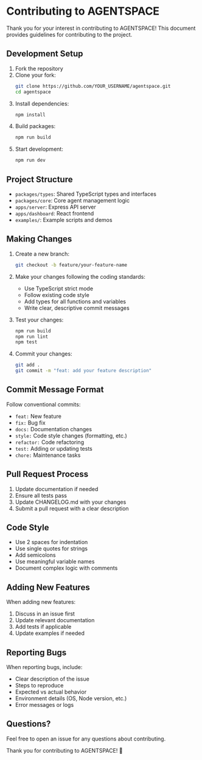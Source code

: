 # Contributing to AGENTSPACE

Thank you for your interest in contributing to AGENTSPACE! This document provides guidelines for contributing to the project.

## Development Setup

1. Fork the repository
2. Clone your fork:
   ```bash
   git clone https://github.com/YOUR_USERNAME/agentspace.git
   cd agentspace
   ```
3. Install dependencies:
   ```bash
   npm install
   ```
4. Build packages:
   ```bash
   npm run build
   ```
5. Start development:
   ```bash
   npm run dev
   ```

## Project Structure

- `packages/types`: Shared TypeScript types and interfaces
- `packages/core`: Core agent management logic
- `apps/server`: Express API server
- `apps/dashboard`: React frontend
- `examples/`: Example scripts and demos

## Making Changes

1. Create a new branch:
   ```bash
   git checkout -b feature/your-feature-name
   ```

2. Make your changes following the coding standards:
   - Use TypeScript strict mode
   - Follow existing code style
   - Add types for all functions and variables
   - Write clear, descriptive commit messages

3. Test your changes:
   ```bash
   npm run build
   npm run lint
   npm test
   ```

4. Commit your changes:
   ```bash
   git add .
   git commit -m "feat: add your feature description"
   ```

## Commit Message Format

Follow conventional commits:
- `feat:` New feature
- `fix:` Bug fix
- `docs:` Documentation changes
- `style:` Code style changes (formatting, etc.)
- `refactor:` Code refactoring
- `test:` Adding or updating tests
- `chore:` Maintenance tasks

## Pull Request Process

1. Update documentation if needed
2. Ensure all tests pass
3. Update CHANGELOG.md with your changes
4. Submit a pull request with a clear description

## Code Style

- Use 2 spaces for indentation
- Use single quotes for strings
- Add semicolons
- Use meaningful variable names
- Document complex logic with comments

## Adding New Features

When adding new features:
1. Discuss in an issue first
2. Update relevant documentation
3. Add tests if applicable
4. Update examples if needed

## Reporting Bugs

When reporting bugs, include:
- Clear description of the issue
- Steps to reproduce
- Expected vs actual behavior
- Environment details (OS, Node version, etc.)
- Error messages or logs

## Questions?

Feel free to open an issue for any questions about contributing.

Thank you for contributing to AGENTSPACE! 🚀
